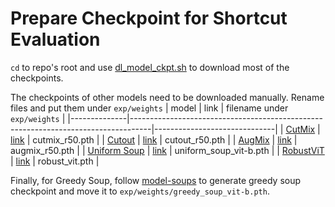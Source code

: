 # Prepare Checkpoint for Shortcut Evaluation


`cd` to repo's root and use [dl_model_ckpt.sh](scripts/prepare_dataset_models/dl_model_ckpt.sh) to download most of the checkpoints.

The checkpoints of other models need to be downloaded manually. Rename files and put them under `exp/weights`
| model        | link                                                                              | filename under `exp/weights` |
|--------------|-----------------------------------------------------------------------------------|------------------------------|
| [CutMix](https://github.com/clovaai/CutMix-PyTorch)       | [link](https://www.dropbox.com/sh/w8dvfgdc3eirivf/AABnGcTO9wao9xVGWwqsXRala?dl=0) | cutmix_r50.pth               |
| [Cutout](https://github.com/clovaai/CutMix-PyTorch)       | [link](https://www.dropbox.com/sh/ln8zk2z7zt2h1en/AAA7z8xTBlzz7Ofbd5L7oTnTa?dl=0) | cutout_r50.pth               |
| [AugMix](https://github.com/google-research/augmix)       | [link](https://drive.google.com/u/0/uc?id=1z-1V3rdFiwqSECz7Wkmn4VJVefJGJGiF)      | augmix_r50.pth               |
| [Uniform Soup](https://github.com/mlfoundations/model-soups) | [link](https://drive.google.com/u/0/uc?id=1W4QvXCj2E3E6hd9u15861crlzqNTX2cJ)      | uniform_soup_vit-b.pth       |
| [RobustViT](https://github.com/hila-chefer/RobustViT)    | [link](https://drive.google.com/u/1/uc?id=1vDmuvbdLbYVAqWz6yVM4vT1Wdzt8KV-g)      | robust_vit.pth               |

Finally, for Greedy Soup, follow [model-soups](https://github.com/mlfoundations/model-soups) to generate greedy soup checkpoint and move it to `exp/weights/greedy_soup_vit-b.pth`.
